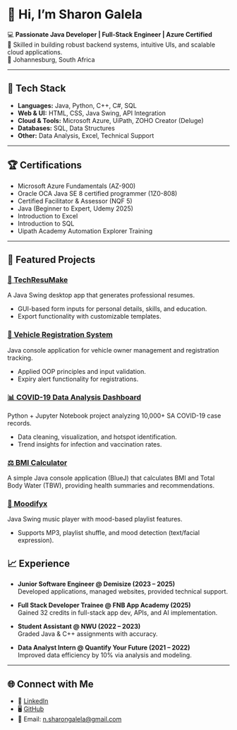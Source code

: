 # 👋 Hi, I’m Sharon Galela  

💻 **Passionate Java Developer | Full-Stack Engineer | Azure Certified**  
🚀 Skilled in building robust backend systems, intuitive UIs, and scalable cloud applications.  
📍 Johannesburg, South Africa  

---

## 🔧 Tech Stack  

- **Languages:** Java, Python, C++, C#, SQL  
- **Web & UI:** HTML, CSS, Java Swing, API Integration  
- **Cloud & Tools:** Microsoft Azure, UiPath, ZOHO Creator (Deluge)  
- **Databases:** SQL, Data Structures  
- **Other:** Data Analysis, Excel, Technical Support  

---

## 🏆 Certifications  

- Microsoft Azure Fundamentals (AZ-900)  
- Oracle OCA Java SE 8 certified programmer (1Z0-808)
- Certified Facilitator & Assessor (NQF 5)  
- Java (Beginner to Expert, Udemy 2025)
- Introduction to Excel
- Introduction to SQL
- Uipath Academy Automation Explorer Training

---

## 📂 Featured Projects  

### [💼 TechResuMake](https://github.com/ShariieG/TechResuMake)  
A Java Swing desktop app that generates professional resumes.  
- GUI-based form inputs for personal details, skills, and education.  
- Export functionality with customizable templates.  

### [🚗 Vehicle Registration System](https://github.com/ShariieG/Vehicle-Registration)  
Java console application for vehicle owner management and registration tracking.  
- Applied OOP principles and input validation.  
- Expiry alert functionality for registrations.  

### [📊 COVID-19 Data Analysis Dashboard](https://github.com/ShariieG/Covid-analysis-project)  
Python + Jupyter Notebook project analyzing 10,000+ SA COVID-19 case records.  
- Data cleaning, visualization, and hotspot identification.  
- Trend insights for infection and vaccination rates.  

### [⚖️ BMI Calculator](https://github.com/ShariieG/BMI-Calculator)  
A simple Java console application (BlueJ) that calculates BMI and Total Body Water (TBW), providing health summaries and recommendations.

### [🎵 Moodifyx](https://github.com/ShariieG/Moodifyx)  
Java Swing music player with mood-based playlist features.  
- Supports MP3, playlist shuffle, and mood detection (text/facial expression).  

## 📈 Experience  

- **Junior Software Engineer @ Demisize (2023 – 2025)**  
  Developed applications, managed websites, provided technical support.  

- **Full Stack Developer Trainee @ FNB App Academy (2025)**  
  Gained 32 credits in full-stack app dev, APIs, and AI implementation.  

- **Student Assistant @ NWU (2022 – 2023)**  
  Graded Java & C++ assignments with accuracy.  

- **Data Analyst Intern @ Quantify Your Future (2021 – 2022)**  
  Improved data efficiency by 10% via analysis and modeling.  

---

## 🌐 Connect with Me  

- 💼 [LinkedIn](https://www.linkedin.com/in/sharon-galela-6998bb265)  
- 🖥️ [GitHub](https://github.com/ShariieG)  
- 📧 Email: n.sharongalela@gmail.com  
